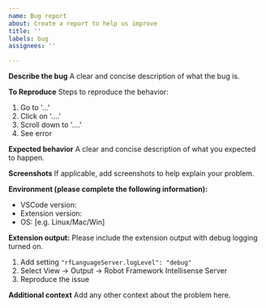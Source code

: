 ```yaml
---
name: Bug report
about: Create a report to help us improve
title: ''
labels: bug
assignees: ''

---
```


**Describe the bug**
A clear and concise description of what the bug is.

**To Reproduce**
Steps to reproduce the behavior:
1. Go to '...'
2. Click on '....'
3. Scroll down to '....'
4. See error

**Expected behavior**
A clear and concise description of what you expected to happen.

**Screenshots**
If applicable, add screenshots to help explain your problem.

**Environment (please complete the following information):**
 - VSCode version: 
 - Extension version: 
 - OS: [e.g. Linux/Mac/Win]

**Extension output:**
Please include the extension output with debug logging turned on.
1. Add setting `"rfLanguageServer.logLevel": "debug"`
1. Select View -> Output -> Robot Framework Intellisense Server
1. Reproduce the issue

**Additional context**
Add any other context about the problem here.

